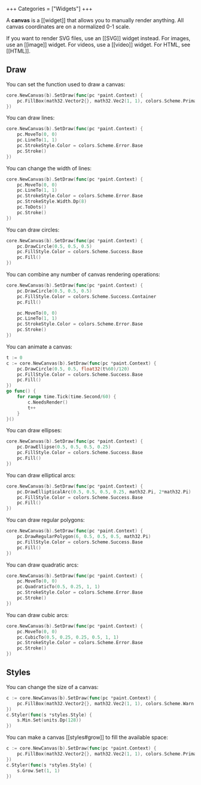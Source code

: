 +++
Categories = ["Widgets"]
+++

A **canvas** is a [[widget]] that allows you to manually render anything. All canvas coordinates are on a normalized 0-1 scale.

If you want to render SVG files, use an [[SVG]] widget instead. For images, use an [[image]] widget. For videos, use a [[video]] widget. For HTML, see [[HTML]].

## Draw

You can set the function used to draw a canvas:

```Go
core.NewCanvas(b).SetDraw(func(pc *paint.Context) {
    pc.FillBox(math32.Vector2{}, math32.Vec2(1, 1), colors.Scheme.Primary.Base)
})
```

You can draw lines:

```Go
core.NewCanvas(b).SetDraw(func(pc *paint.Context) {
    pc.MoveTo(0, 0)
    pc.LineTo(1, 1)
    pc.StrokeStyle.Color = colors.Scheme.Error.Base
    pc.Stroke()
})
```

You can change the width of lines:

```Go
core.NewCanvas(b).SetDraw(func(pc *paint.Context) {
    pc.MoveTo(0, 0)
    pc.LineTo(1, 1)
    pc.StrokeStyle.Color = colors.Scheme.Error.Base
    pc.StrokeStyle.Width.Dp(8)
    pc.ToDots()
    pc.Stroke()
})
```

You can draw circles:

```Go
core.NewCanvas(b).SetDraw(func(pc *paint.Context) {
    pc.DrawCircle(0.5, 0.5, 0.5)
    pc.FillStyle.Color = colors.Scheme.Success.Base
    pc.Fill()
})
```

You can combine any number of canvas rendering operations:

```Go
core.NewCanvas(b).SetDraw(func(pc *paint.Context) {
    pc.DrawCircle(0.5, 0.5, 0.5)
    pc.FillStyle.Color = colors.Scheme.Success.Container
    pc.Fill()

    pc.MoveTo(0, 0)
    pc.LineTo(1, 1)
    pc.StrokeStyle.Color = colors.Scheme.Error.Base
    pc.Stroke()
})
```

You can animate a canvas:

```Go
t := 0
c := core.NewCanvas(b).SetDraw(func(pc *paint.Context) {
    pc.DrawCircle(0.5, 0.5, float32(t%60)/120)
    pc.FillStyle.Color = colors.Scheme.Success.Base
    pc.Fill()
})
go func() {
    for range time.Tick(time.Second/60) {
        c.NeedsRender()
        t++
    }
}()
```

You can draw ellipses:

```Go
core.NewCanvas(b).SetDraw(func(pc *paint.Context) {
    pc.DrawEllipse(0.5, 0.5, 0.5, 0.25)
    pc.FillStyle.Color = colors.Scheme.Success.Base
    pc.Fill()
})
```

You can draw elliptical arcs:

```Go
core.NewCanvas(b).SetDraw(func(pc *paint.Context) {
    pc.DrawEllipticalArc(0.5, 0.5, 0.5, 0.25, math32.Pi, 2*math32.Pi)
    pc.FillStyle.Color = colors.Scheme.Success.Base
    pc.Fill()
})
```

You can draw regular polygons:

```Go
core.NewCanvas(b).SetDraw(func(pc *paint.Context) {
    pc.DrawRegularPolygon(6, 0.5, 0.5, 0.5, math32.Pi)
    pc.FillStyle.Color = colors.Scheme.Success.Base
    pc.Fill()
})
```

You can draw quadratic arcs:

```Go
core.NewCanvas(b).SetDraw(func(pc *paint.Context) {
    pc.MoveTo(0, 0)
    pc.QuadraticTo(0.5, 0.25, 1, 1)
    pc.StrokeStyle.Color = colors.Scheme.Error.Base
    pc.Stroke()
})
```

You can draw cubic arcs:

```Go
core.NewCanvas(b).SetDraw(func(pc *paint.Context) {
    pc.MoveTo(0, 0)
    pc.CubicTo(0.5, 0.25, 0.25, 0.5, 1, 1)
    pc.StrokeStyle.Color = colors.Scheme.Error.Base
    pc.Stroke()
})
```

## Styles

You can change the size of a canvas:

```Go
c := core.NewCanvas(b).SetDraw(func(pc *paint.Context) {
    pc.FillBox(math32.Vector2{}, math32.Vec2(1, 1), colors.Scheme.Warn.Base)
})
c.Styler(func(s *styles.Style) {
    s.Min.Set(units.Dp(128))
})
```

You can make a canvas [[styles#grow]] to fill the available space:

```Go
c := core.NewCanvas(b).SetDraw(func(pc *paint.Context) {
    pc.FillBox(math32.Vector2{}, math32.Vec2(1, 1), colors.Scheme.Primary.Base)
})
c.Styler(func(s *styles.Style) {
    s.Grow.Set(1, 1)
})
```
